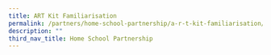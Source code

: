 ```yaml
---
title: ART Kit Familiarisation
permalink: /partners/home-school-partnership/a-r-t-kit-familiarisation/
description: ""
third_nav_title: Home School Partnership
---
```

